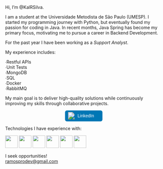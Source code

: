 Hi, I’m @KalRSilva.

I am a student at the Universidade Metodista de São Paulo (UMESP).
I started my programming journey with Python, but eventually found my passion for coding in Java.
In recent months, Java Spring has become my primary focus, motivating me to pursue a career in Backend Development.

For the past year I have been working as a *Support Analyst*.

My experience includes:

∙Restful APIs  
∙Unit Tests  
∙MongoDB  
∙SQL  
∙Docker  
∙RabbitMQ  

My main goal is to deliver high-quality solutions while continuously improving my skills through collaborative projects.

<p align="center">
  <a href="https://www.linkedin.com/in/your-linkedin-username/" target="_blank">
    <svg xmlns="http://www.w3.org/2000/svg" width="120" height="35">
      <rect width="120" height="35" rx="6" ry="6" fill="#0077B5"/>
      <text x="40" y="22" font-family="Arial, sans-serif" font-size="14" fill="white">LinkedIn</text>
      <image href="https://cdn.jsdelivr.net/npm/simple-icons@v10/icons/linkedin.svg" x="8" y="5" width="24" height="24"/>
    </svg>
  </a>
</p>






Technologies I have experience with:

<img src="https://conteige.cloud/wp-content/uploads/2021/07/java.png" width="40" height="40"> <img src="https://user-images.githubusercontent.com/2575745/67964810-4d9a2980-fbd7-11e9-8cf7-661ded187ee6.png" width="40" height="40"> <img src="https://img.icons8.com/?size=512&id=90519&format=png" width="40" height="40"> <img src="https://cdn.iconscout.com/icon/free/png-256/free-amazon-aws-icon-svg-download-png-2944772.png?f=webp" width="40" height="40"> <img src="https://images.icon-icons.com/2415/PNG/512/mongodb_original_wordmark_logo_icon_146425.png" width="40" height="40"> <img src="https://images.icon-icons.com/2415/PNG/512/postgresql_plain_wordmark_logo_icon_146390.png" width="40" height="40">

I seek opportunities!     
ramosprodev@gmail.com

